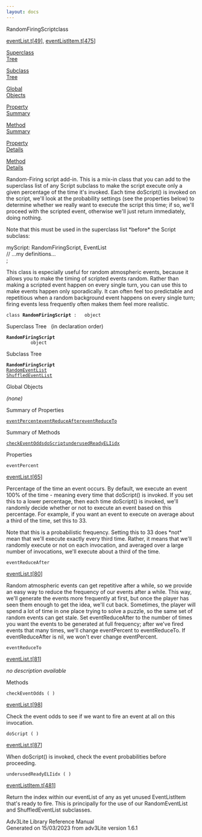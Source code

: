 ```yaml
---
layout: docs
---
```

<span class="title">RandomFiringScript</span><span class="type">class</span>

[eventList.t](../file/eventList.t.html)\[[49](../source/eventList.t.html#49)\],
[eventListItem.t](../file/eventListItem.t.html)\[[475](../source/eventListItem.t.html#475)\]

[Superclass  
Tree](#_SuperClassTree_)

[Subclass  
Tree](#_SubClassTree_)

[Global  
Objects](#_ObjectSummary_)

[Property  
Summary](#_PropSummary_)

[Method  
Summary](#_MethodSummary_)

[Property  
Details](#_Properties_)

[Method  
Details](#_Methods_)

<div class="fdesc">

Random-Firing script add-in. This is a mix-in class that you can add to
the superclass list of any Script subclass to make the script execute
only a given percentage of the time it's invoked. Each time doScript()
is invoked on the script, we'll look at the probability settings (see
the properties below) to determine whether we really want to execute the
script this time; if so, we'll proceed with the scripted event,
otherwise we'll just return immediately, doing nothing.

Note that this must be used in the superclass list \*before\* the Script
subclass:

myScript: RandomFiringScript, EventList  
// ...my definitions...  
;

This class is especially useful for random atmospheric events, because
it allows you to make the timing of scripted events random. Rather than
making a scripted event happen on every single turn, you can use this to
make events happen only sporadically. It can often feel too predictable
and repetitious when a random background event happens on every single
turn; firing events less frequently often makes them feel more
realistic.

`class `**`RandomFiringScript`**` :   object`

</div>

<span id="_SuperClassTree_"></span>

<div class="mjhd">

<span class="hdln">Superclass Tree</span>   (in declaration order)

</div>

**`RandomFiringScript`**  
`         object`  
<span id="_SubClassTree_"></span>

<div class="mjhd">

<span class="hdln">Subclass Tree</span>  

</div>

**`RandomFiringScript`**  
[`RandomEventList`](../object/RandomEventList.html)  
[`ShuffledEventList`](../object/ShuffledEventList.html)  
<span id="_ObjectSummary_"></span>

<div class="mjhd">

<span class="hdln">Global Objects</span>  

</div>

*(none)* <span id="_PropSummary_"></span>

<div class="mjhd">

<span class="hdln">Summary of Properties</span>  

</div>

[`eventPercent`](#eventPercent)[`eventReduceAfter`](#eventReduceAfter)[`eventReduceTo`](#eventReduceTo)

<span id="_MethodSummary_"></span>

<div class="mjhd">

<span class="hdln">Summary of Methods</span>  

</div>

[`checkEventOdds`](#checkEventOdds)[`doScript`](#doScript)[`underusedReadyELIidx`](#underusedReadyELIidx)

<span id="_Properties_"></span>

<div class="mjhd">

<span class="hdln">Properties</span>  

</div>

<span id="eventPercent"></span>

`eventPercent`

[eventList.t](../file/eventList.t.html)\[[65](../source/eventList.t.html#65)\]

<div class="desc">

Percentage of the time an event occurs. By default, we execute an event
100% of the time - meaning every time that doScript() is invoked. If you
set this to a lower percentage, then each time doScript() is invoked,
we'll randomly decide whether or not to execute an event based on this
percentage. For example, if you want an event to execute on average
about a third of the time, set this to 33.

Note that this is a probabilistic frequency. Setting this to 33 does
\*not\* mean that we'll execute exactly every third time. Rather, it
means that we'll randomly execute or not on each invocation, and
averaged over a large number of invocations, we'll execute about a third
of the time.

</div>

<span id="eventReduceAfter"></span>

`eventReduceAfter`

[eventList.t](../file/eventList.t.html)\[[80](../source/eventList.t.html#80)\]

<div class="desc">

Random atmospheric events can get repetitive after a while, so we
provide an easy way to reduce the frequency of our events after a while.
This way, we'll generate the events more frequently at first, but once
the player has seen them enough to get the idea, we'll cut back.
Sometimes, the player will spend a lot of time in one place trying to
solve a puzzle, so the same set of random events can get stale. Set
eventReduceAfter to the number of times you want the events to be
generated at full frequency; after we've fired events that many times,
we'll change eventPercent to eventReduceTo. If eventReduceAfter is nil,
we won't ever change eventPercent.

</div>

<span id="eventReduceTo"></span>

`eventReduceTo`

[eventList.t](../file/eventList.t.html)\[[81](../source/eventList.t.html#81)\]

<div class="desc">

*no description available*

</div>

<span id="_Methods_"></span>

<div class="mjhd">

<span class="hdln">Methods</span>  

</div>

<span id="checkEventOdds"></span>

`checkEventOdds ( )`

[eventList.t](../file/eventList.t.html)\[[98](../source/eventList.t.html#98)\]

<div class="desc">

Check the event odds to see if we want to fire an event at all on this
invocation.

</div>

<span id="doScript"></span>

`doScript ( )`

[eventList.t](../file/eventList.t.html)\[[87](../source/eventList.t.html#87)\]

<div class="desc">

When doScript() is invoked, check the event probabilities before
proceeding.

</div>

<span id="underusedReadyELIidx"></span>

`underusedReadyELIidx ( )`

[eventListItem.t](../file/eventListItem.t.html)\[[481](../source/eventListItem.t.html#481)\]

<div class="desc">

Return the index within our eventList of any as yet unused EventListItem
that's ready to fire. This is principally for the use of our
RandomEventList and ShuffledEventList subclasses.

</div>

<div class="ftr">

Adv3Lite Library Reference Manual  
Generated on 15/03/2023 from adv3Lite version 1.6.1

</div>
